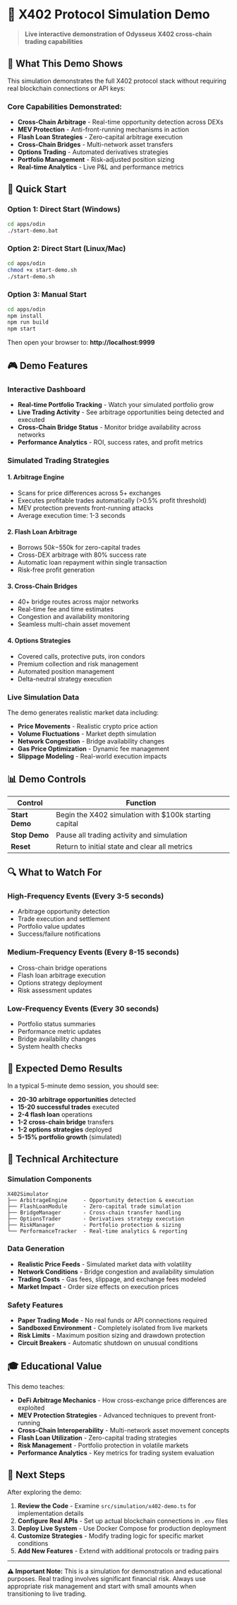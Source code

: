 # 🔱 X402 Protocol Simulation Demo

> **Live interactive demonstration of Odysseus X402 cross-chain trading capabilities**

## 🎯 What This Demo Shows

This simulation demonstrates the full X402 protocol stack without requiring real blockchain connections or API keys:

### Core Capabilities Demonstrated:
- **Cross-Chain Arbitrage** - Real-time opportunity detection across DEXs
- **MEV Protection** - Anti-front-running mechanisms in action  
- **Flash Loan Strategies** - Zero-capital arbitrage execution
- **Cross-Chain Bridges** - Multi-network asset transfers
- **Options Trading** - Automated derivatives strategies
- **Portfolio Management** - Risk-adjusted position sizing
- **Real-time Analytics** - Live P&L and performance metrics

## 🚀 Quick Start

### Option 1: Direct Start (Windows)
```bash
cd apps/odin
./start-demo.bat
```

### Option 2: Direct Start (Linux/Mac)
```bash
cd apps/odin
chmod +x start-demo.sh
./start-demo.sh
```

### Option 3: Manual Start
```bash
cd apps/odin
npm install
npm run build
npm start
```

Then open your browser to: **http://localhost:9999**

## 🎮 Demo Features

### Interactive Dashboard
- **Real-time Portfolio Tracking** - Watch your simulated portfolio grow
- **Live Trading Activity** - See arbitrage opportunities being detected and executed
- **Cross-Chain Bridge Status** - Monitor bridge availability across networks
- **Performance Analytics** - ROI, success rates, and profit metrics

### Simulated Trading Strategies

#### 1. **Arbitrage Engine**
- Scans for price differences across 5+ exchanges
- Executes profitable trades automatically (>0.5% profit threshold)
- MEV protection prevents front-running attacks
- Average execution time: 1-3 seconds

#### 2. **Flash Loan Arbitrage**
- Borrows $50k-$550k for zero-capital trades
- Cross-DEX arbitrage with 80% success rate
- Automatic loan repayment within single transaction
- Risk-free profit generation

#### 3. **Cross-Chain Bridges**
- 40+ bridge routes across major networks
- Real-time fee and time estimates
- Congestion and availability monitoring
- Seamless multi-chain asset movement

#### 4. **Options Strategies**
- Covered calls, protective puts, iron condors
- Premium collection and risk management
- Automated position management
- Delta-neutral strategy execution

### Live Simulation Data

The demo generates realistic market data including:
- **Price Movements** - Realistic crypto price action
- **Volume Fluctuations** - Market depth simulation
- **Network Congestion** - Bridge availability changes
- **Gas Price Optimization** - Dynamic fee management
- **Slippage Modeling** - Real-world execution impacts

## 📊 Demo Controls

| Control | Function |
|---------|----------|
| **Start Demo** | Begin the X402 simulation with $100k starting capital |
| **Stop Demo** | Pause all trading activity and simulation |
| **Reset** | Return to initial state and clear all metrics |

## 🔍 What to Watch For

### High-Frequency Events (Every 3-5 seconds)
- Arbitrage opportunity detection
- Trade execution and settlement
- Portfolio value updates
- Success/failure notifications

### Medium-Frequency Events (Every 8-15 seconds)
- Cross-chain bridge operations
- Flash loan arbitrage execution
- Options strategy deployment
- Risk assessment updates

### Low-Frequency Events (Every 30 seconds)
- Portfolio status summaries
- Performance metric updates
- Bridge availability changes
- System health checks

## 🎯 Expected Demo Results

In a typical 5-minute demo session, you should see:

- **20-30 arbitrage opportunities** detected
- **15-20 successful trades** executed  
- **2-4 flash loan** operations
- **1-2 cross-chain bridge** transfers
- **1-2 options strategies** deployed
- **5-15% portfolio growth** (simulated)

## 🔧 Technical Architecture

### Simulation Components
```
X402Simulator
├── ArbitrageEngine     - Opportunity detection & execution
├── FlashLoanModule     - Zero-capital trade simulation  
├── BridgeManager       - Cross-chain transfer handling
├── OptionsTrader       - Derivatives strategy execution
├── RiskManager         - Portfolio protection & sizing
└── PerformanceTracker  - Real-time analytics & reporting
```

### Data Generation
- **Realistic Price Feeds** - Simulated market data with volatility
- **Network Conditions** - Bridge congestion and availability simulation
- **Trading Costs** - Gas fees, slippage, and exchange fees modeled
- **Market Impact** - Order size effects on execution prices

### Safety Features
- **Paper Trading Mode** - No real funds or API connections required
- **Sandboxed Environment** - Completely isolated from live markets
- **Risk Limits** - Maximum position sizing and drawdown protection
- **Circuit Breakers** - Automatic shutdown on unusual conditions

## 🎓 Educational Value

This demo teaches:
- **DeFi Arbitrage Mechanics** - How cross-exchange price differences are exploited
- **MEV Protection Strategies** - Advanced techniques to prevent front-running
- **Cross-Chain Interoperability** - Multi-network asset movement concepts
- **Flash Loan Utilization** - Zero-capital trading strategies
- **Risk Management** - Portfolio protection in volatile markets
- **Performance Analytics** - Key metrics for trading system evaluation

## 🔗 Next Steps

After exploring the demo:

1. **Review the Code** - Examine `src/simulation/x402-demo.ts` for implementation details
2. **Configure Real APIs** - Set up actual blockchain connections in `.env` files  
3. **Deploy Live System** - Use Docker Compose for production deployment
4. **Customize Strategies** - Modify trading logic for specific market conditions
5. **Add New Features** - Extend with additional protocols or trading pairs

---

**⚠️ Important Note:** This is a simulation for demonstration and educational purposes. Real trading involves significant financial risk. Always use appropriate risk management and start with small amounts when transitioning to live trading.